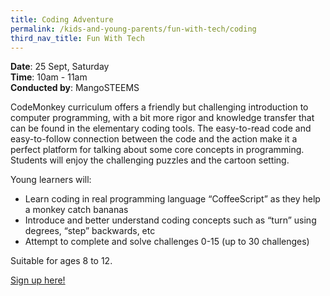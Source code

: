 ```yaml
---
title: Coding Adventure
permalink: /kids-and-young-parents/fun-with-tech/coding
third_nav_title: Fun With Tech
---
```

**Date**: 25 Sept, Saturday  
**Time**: 10am - 11am  
**Conducted by**: MangoSTEEMS

CodeMonkey curriculum offers a friendly but challenging introduction to computer programming, with a bit more rigor and knowledge transfer that can be found in the elementary coding tools. The easy-to-read code and easy-to-follow connection between the code and the action make it a perfect platform for talking about some core concepts in programming. Students will enjoy the challenging puzzles and the cartoon setting.

Young learners will:
- Learn coding in real programming language “CoffeeScript” as they help a monkey catch bananas
- Introduce and better understand coding concepts such as “turn” using degrees, “step” backwards, etc
- Attempt to complete and solve  challenges 0-15 (up to 30 challenges)

Suitable for ages 8 to 12. 

[Sign up here!](https://steemskids.com/smartnation-registration/)